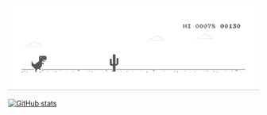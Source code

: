 ![image](https://github.com/ghostjson/ghostjson/blob/master/dino.gif)


[![GitHub stats](https://github-readme-stats.vercel.app/api?username=ghostjson)](https://github.com/ghostjson/github-readme-stats)

